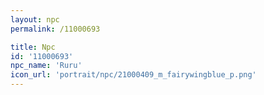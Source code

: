 ```yaml
---
layout: npc
permalink: /11000693

title: Npc
id: '11000693'
npc_name: 'Ruru'
icon_url: 'portrait/npc/21000409_m_fairywingblue_p.png'
---
```

